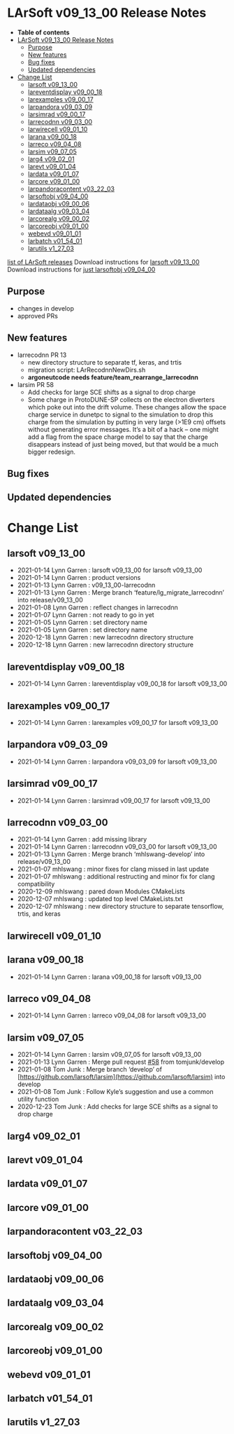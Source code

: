 LArSoft v09\_13\_00 Release Notes
======================================================================

-   **Table of contents**
-   [LArSoft v09\_13\_00 Release Notes](#LArSoft-v09_13_00-Release-Notes)
    -   [Purpose](#Purpose)
    -   [New features](#New-features)
    -   [Bug fixes](#Bug-fixes)
    -   [Updated dependencies](#Updated-dependencies)
-   [Change List](#Change-List)
    -   [larsoft v09\_13\_00](#larsoft-v09_13_00)
    -   [lareventdisplay v09\_00\_18](#lareventdisplay-v09_00_18)
    -   [larexamples v09\_00\_17](#larexamples-v09_00_17)
    -   [larpandora v09\_03\_09](#larpandora-v09_03_09)
    -   [larsimrad v09\_00\_17](#larsimrad-v09_00_17)
    -   [larrecodnn v09\_03\_00](#larrecodnn-v09_03_00)
    -   [larwirecell v09\_01\_10](#larwirecell-v09_01_10)
    -   [larana v09\_00\_18](#larana-v09_00_18)
    -   [larreco v09\_04\_08](#larreco-v09_04_08)
    -   [larsim v09\_07\_05](#larsim-v09_07_05)
    -   [larg4 v09\_02\_01](#larg4-v09_02_01)
    -   [larevt v09\_01\_04](#larevt-v09_01_04)
    -   [lardata v09\_01\_07](#lardata-v09_01_07)
    -   [larcore v09\_01\_00](#larcore-v09_01_00)
    -   [larpandoracontent v03\_22\_03](#larpandoracontent-v03_22_03)
    -   [larsoftobj v09\_04\_00](#larsoftobj-v09_04_00)
    -   [lardataobj v09\_00\_06](#lardataobj-v09_00_06)
    -   [lardataalg v09\_03\_04](#lardataalg-v09_03_04)
    -   [larcorealg v09\_00\_02](#larcorealg-v09_00_02)
    -   [larcoreobj v09\_01\_00](#larcoreobj-v09_01_00)
    -   [webevd v09\_01\_01](#webevd-v09_01_01)
    -   [larbatch v01\_54\_01](#larbatch-v01_54_01)
    -   [larutils v1\_27\_03](#larutils-v1_27_03)

[list of LArSoft releases](LArSoft_release_list)
Download instructions for [larsoft v09\_13\_00](http://scisoft.fnal.gov/scisoft/bundles/larsoft/v09_13_00/larsoft-v09_13_00.html)
Download instructions for [just larsoftobj v09\_04\_00](http://scisoft.fnal.gov/scisoft/bundles/larsoftobj/v09_04_00/larsoftobj-v09_04_00.html)

Purpose
--------------------

-   changes in develop
-   approved PRs

New features
------------------------------

-   larrecodnn PR 13
    -   new directory structure to separate tf, keras, and trtis
    -   migration script: LArRecodnnNewDirs.sh
    -   **argoneutcode needs feature/team\_rearrange\_larrecodnn**
-   larsim PR 58
    -   Add checks for large SCE shifts as a signal to drop charge
    -   Some charge in ProtoDUNE-SP collects on the electron diverters which poke out into the drift volume. These changes allow the space charge service in dunetpc to signal to the simulation to drop this charge from the simulation by putting in very large (\>1E9 cm) offsets without generating error messages. It’s a bit of a hack – one might add a flag from the space charge model to say that the charge disappears instead of just being moved, but that would be a much bigger redesign.

Bug fixes
------------------------

Updated dependencies
----------------------------------------------

Change List
============================

larsoft v09\_13\_00
------------------------------------------

-   2021-01-14 Lynn Garren : larsoft v09\_13\_00 for larsoft v09\_13\_00
-   2021-01-14 Lynn Garren : product versions
-   2021-01-13 Lynn Garren : v09\_13\_00-larrecodnn
-   2021-01-13 Lynn Garren : Merge branch ‘feature/lg\_migrate\_larrecodnn’ into release/v09\_13\_00
-   2021-01-08 Lynn Garren : reflect changes in larrecodnn
-   2021-01-07 Lynn Garren : not ready to go in yet
-   2021-01-05 Lynn Garren : set directory name
-   2021-01-05 Lynn Garren : set directory name
-   2020-12-18 Lynn Garren : new larrecodnn directory structure
-   2020-12-18 Lynn Garren : new larrecodnn directory structure

lareventdisplay v09\_00\_18
----------------------------------------------------------

-   2021-01-14 Lynn Garren : lareventdisplay v09\_00\_18 for larsoft v09\_13\_00

larexamples v09\_00\_17
--------------------------------------------------

-   2021-01-14 Lynn Garren : larexamples v09\_00\_17 for larsoft v09\_13\_00

larpandora v09\_03\_09
------------------------------------------------

-   2021-01-14 Lynn Garren : larpandora v09\_03\_09 for larsoft v09\_13\_00

larsimrad v09\_00\_17
----------------------------------------------

-   2021-01-14 Lynn Garren : larsimrad v09\_00\_17 for larsoft v09\_13\_00

larrecodnn v09\_03\_00
------------------------------------------------

-   2021-01-14 Lynn Garren : add missing library
-   2021-01-14 Lynn Garren : larrecodnn v09\_03\_00 for larsoft v09\_13\_00
-   2021-01-13 Lynn Garren : Merge branch ‘mhlswang-develop’ into release/v09\_13\_00
-   2021-01-07 mhlswang : minor fixes for clang missed in last update
-   2021-01-07 mhlswang : additional restructing and minor fix for clang compatibility
-   2020-12-09 mhlswang : pared down Modules CMakeLists
-   2020-12-07 mhlswang : updated top level CMakeLists.txt
-   2020-12-07 mhlswang : new directory structure to separate tensorflow, trtis, and keras

larwirecell v09\_01\_10
--------------------------------------------------

larana v09\_00\_18
----------------------------------------

-   2021-01-14 Lynn Garren : larana v09\_00\_18 for larsoft v09\_13\_00

larreco v09\_04\_08
------------------------------------------

-   2021-01-14 Lynn Garren : larreco v09\_04\_08 for larsoft v09\_13\_00

larsim v09\_07\_05
----------------------------------------

-   2021-01-14 Lynn Garren : larsim v09\_07\_05 for larsoft v09\_13\_00
-   2021-01-13 Lynn Garren : Merge pull request [\#58](/redmine/issues/58 "Feature: Try to make the program write out data files even when SIGINT is sent. (Closed)") from tomjunk/develop
-   2021-01-08 Tom Junk : Merge branch ‘develop’ of [https://github.com/larsoft/larsim](https://github.com/larsoft/larsim) into develop
-   2021-01-08 Tom Junk : Follow Kyle’s suggestion and use a common utility function
-   2020-12-23 Tom Junk : Add checks for large SCE shifts as a signal to drop charge

larg4 v09\_02\_01
--------------------------------------

larevt v09\_01\_04
----------------------------------------

lardata v09\_01\_07
------------------------------------------

larcore v09\_01\_00
------------------------------------------

larpandoracontent v03\_22\_03
--------------------------------------------------------------

larsoftobj v09\_04\_00
------------------------------------------------

lardataobj v09\_00\_06
------------------------------------------------

lardataalg v09\_03\_04
------------------------------------------------

larcorealg v09\_00\_02
------------------------------------------------

larcoreobj v09\_01\_00
------------------------------------------------

webevd v09\_01\_01
----------------------------------------

larbatch v01\_54\_01
--------------------------------------------

larutils v1\_27\_03
------------------------------------------
